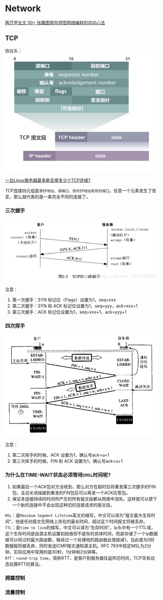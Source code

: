# Network

[两万字长文 50+ 张趣图带你领悟网络编程的内功心法](https://xie.infoq.cn/article/495e11547cc63794f693c1e73)


## TCP

协议头：
![](assets/2021-11-13-01-01-19.png)

[一台Linux服务器最多能支撑多少个TCP连接?](https://mp.weixin.qq.com/s?__biz=MzA3ODIxNjYxNQ==&mid=2247495055&idx=1&sn=3cb81035df6f84d7e2238f0de349c261)

TCP连接四元组是```源IP地址、源端口、目的IP地址和目的端口```。任意一个元素发生了改变，那么就代表的是一条完全不同的连接了。

### 三次握手
![](assets/2021-11-13-00-53-24.png)

注意：
1. 第一次握手：SYN 标记位（Flags）设置为1，seq=xxx
2. 第二次握手：SYN 和 ACK 标记位设置为1，seq=yyy，ack=xxx+1
3. 第三次握手：ACK 标记位设置为1，seq=xxx+1，ack=yyy+1

### 四次挥手

![](assets/2021-11-13-00-44-19.png)

注意：
1. 第二次挥手的时候，ACK 设置为1，确认号ack=u+1
2. 第三次挥手的时候，FIN 和 ACK 设置为1，确认号ack=u+1

### 为什么在TIME-WAIT状态必须等待`2MSL`时间呢?
1. 如果最后一个ACK包对方没收到，那么对方在超时后将重发第三次握手的FIN包，主动关闭端接到重发的FIN包后可以再发一个ACK应答包。
2. 保证本连接持续的时间所产生的所有报文段都从网络中消失。这样就可以使下一个新的连接中不会出现这种旧的连接请求的报文段。 


```MSL```：是`Maximum Segment Lifetime`英文的缩写，中文可以译为“报文最大生存时间”，他是任何报文在网络上存在的最长时间，超过这个时间报文将被丢弃。  
```TTL```：是`time to live`的缩写，中文可以译为“生存时间”。ip头中有一个TTL域，这个生存时间是由源主机设置初始值但不是存的具体时间，而是存储了一个ip数据报可以经过的最大路由数，每经过一个处理他的路由器此值就减1，当此值为0则数据报将被丢弃，同时发送ICMP报文通知源主机。RFC 793中规定MSL为2分钟，实际应用中常用的是30秒，1分钟和2分钟等。  
```RTT```：`round-trip time`，简称RTT，是客户到服务器往返所花时间，TCP含有动态估算RTT的算法。  

### 拥塞控制



### 流量控制




